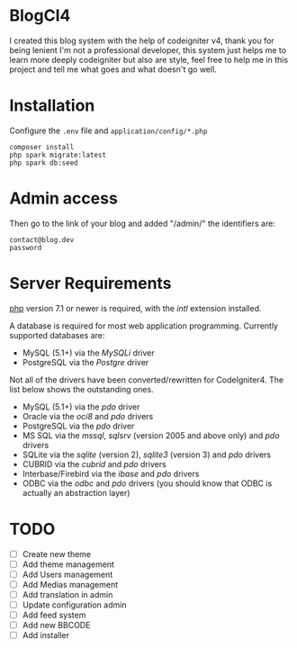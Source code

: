 # BlogCI4
I created this blog system with the help of codeigniter v4, thank you for being lenient I'm not a professional developer, this system just helps me to learn more deeply codeigniter but also are style, feel free to help me in this project and tell me what goes and what doesn't go well.

# Installation
Configure the `.env` file and `application/config/*.php`
```
composer install
php spark migrate:latest
php spark db:seed
```

# Admin access
Then go to the link of your blog and added "/admin/" the identifiers are:
```
contact@blog.dev
password
```

# Server Requirements

[php](http://php.net) version 7.1 or newer is required, with the *intl* extension installed.

A database is required for most web application programming.
Currently supported databases are:

  - MySQL (5.1+) via the *MySQLi* driver
  - PostgreSQL via the *Postgre* driver

Not all of the drivers have been converted/rewritten for CodeIgniter4.
The list below shows the outstanding ones.

  - MySQL (5.1+) via the *pdo* driver
  - Oracle via the *oci8* and *pdo* drivers
  - PostgreSQL via the *pdo* driver
  - MS SQL via the *mssql*, *sqlsrv* (version 2005 and above only) and *pdo* drivers
  - SQLite via the *sqlite* (version 2), *sqlite3* (version 3) and *pdo* drivers
  - CUBRID via the *cubrid* and *pdo* drivers
  - Interbase/Firebird via the *ibase* and *pdo* drivers
  - ODBC via the *odbc* and *pdo* drivers (you should know that ODBC is actually an abstraction layer)
  
# TODO
- [ ] Create new theme
- [ ] Add theme management
- [ ] Add Users management
- [ ] Add Medias management
- [ ] Add translation in admin
- [ ] Update configuration admin
- [ ] Add feed system
- [ ] Add new BBCODE
- [ ] Add installer